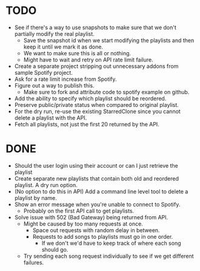# TODO
- See if there's a way to use snapshots to make sure that we don't partially modify the real playlist.
    - Save the snapshot id when we start modifying the playlists and then keep it until we mark it as done.
    - We want to make sure this is all or nothing.
    - Might have to wait and retry on API rate limit failure.
- Create a separate project stripping out unnecessary addons from sample Spotify project.
- Ask for a rate limit increase from Spotify.
- Figure out a way to publish this.
    - Make sure to fork and attribute code to spotify example on github.
- Add the ability to specify which playlist should be reordered.
- Preserve public/private status when compared to original playlist.
- For the dry run, re-use the existing StarredClone since you cannot delete a playlist with the API.
- Fetch all playlists, not just the first 20 returned by the API.

# DONE
- Should the user login using their account or can I just retrieve the playlist 
- Create separate new playlists that contain both old and reordered playlist. A dry run option.
- (No option to do this in API) Add a command line level tool to delete a playlist by name. 
- Show an error message when you're unable to connect to Spotify.
    - Probably on the first API call to get playlists.
- Solve issue with 502 (Bad Gateway) being returned from API.
    - Might be caused by too many requests at once.
        - Space out requests with random delay in between.
        - Requests to add songs to playlists must go in one order.
            - If we don't we'd have to keep track of where each song should go.
    - Try sending each song request individually to see if we get different failures.